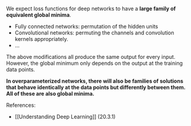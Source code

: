 We expect loss functions for deep networks to have a **large family of equivalent global minima**.

- Fully connected networks: permutation of the hidden units
- Convolutional networks: permuting the channels and convolution kernels appropriately.
- ...

The above modifications all produce the same output for every input. However, the global minimum only depends on the output at the training data points. 

**In overparameterized networks, there will also be families of solutions that behave identically at the data points but differently between them. All of these are also global minima.**

References:
- [[Understanding Deep Learning]] (20.3.1)